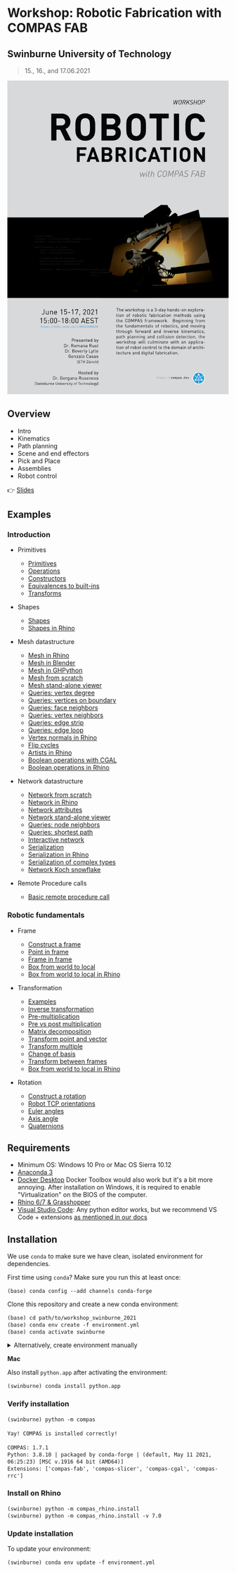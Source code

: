 # Workshop: Robotic Fabrication with COMPAS FAB

## Swinburne University of Technology

> 15., 16., and 17.06.2021

![Flyer](images/flyer.png)

## Overview

* Intro
* Kinematics
* Path planning
* Scene and end effectors
* Pick and Place
* Assemblies
* Robot control

👉 [Slides](https://docs.google.com/presentation/d/1q8ZO1cg-EHn0g0nu1sDULYFoRuld-sci59pUsOhEBe0/edit?usp=sharing)

## Examples

### Introduction

* Primitives
  * [Primitives](examples/001_primitives.py)
  * [Operations](examples/002_primitives_operations.py)
  * [Constructors](examples/003_primitives_constructors.py)
  * [Equivalences to built-ins](examples/004_primitives_equivalence.py)
  * [Transforms](examples/005_primitives_transforms.py)
* Shapes
  * [Shapes](examples/006_shapes.py)
  * [Shapes in Rhino](examples/007_shapes_rhino.py)
* Mesh datastructure
  * [Mesh in Rhino](examples/010_mesh_rhino.py)
  * [Mesh in Blender](examples/011_mesh_blender.py)
  * [Mesh in GHPython](examples/012_mesh_ghpython.py)
  * [Mesh from scratch](examples/013_mesh_from_scratch.py)
  * [Mesh stand-alone viewer](examples/014_mesh_plotter.py)
  * [Queries: vertex degree](examples/015_mesh_info_vertex_degree.py)
  * [Queries: vertices on boundary](examples/016_mesh_info_vertices_on_boundary.py)
  * [Queries: face neighbors](examples/017_mesh_info_face_neighbors.py)
  * [Queries: vertex neighbors](examples/018_mesh_info_vertex_neighbors.py)
  * [Queries: edge strip](examples/019_mesh_info_edge_strip.py)
  * [Queries: edge loop](examples/020_mesh_info_edge_loop.py)
  * [Vertex normals in Rhino](examples/021_mesh_vertex_normals_rhino.py)
  * [Flip cycles](examples/022_mesh_flip_cycles_rhino.py)
  * [Artists in Rhino](examples/023_mesh_rhino.py)
  * [Boolean operations with CGAL](examples/024_mesh_booleans.py)
  * [Boolean operations in Rhino](examples/025_mesh_booleans_rhino.py)

* Network datastructure
  * [Network from scratch](examples/030_network_from_scratch.py)
  * [Network in Rhino](examples/031_network_from_scratch_rhino.py)
  * [Network attributes](examples/032_network_from_scratch_rhino.py)
  * [Network stand-alone viewer](examples/032_network_plotter.py)
  * [Queries: node neighbors](examples/033_network_info_node_neighbors.py)
  * [Queries: shortest path](examples/034_network_info_shortest_path.py)
  * [Interactive network](examples/035_network_interactive.py)
  * [Serialization](examples/036_network_serialization.py)
  * [Serialization in Rhino](examples/037_network_serialization_rhino.py)
  * [Serialization of complex types](examples/038_network_serialization_complex_type.py)
  * [Network Koch snowflake](examples/039_network_koch.py)

* Remote Procedure calls
  * [Basic remote procedure call](examples/040_rpc_basic_example.py)

### Robotic fundamentals

* Frame
  * [Construct a frame](examples/101_several_ways_to_construct_frame.py)
  * [Point in frame](examples/102_point_in_frame.py)
  * [Frame in frame](examples/103_frame_in_frame.py)
  * [Box from world to local](examples/104_box_from_the_world_to_local.py)
  * [Box from world to local in Rhino](examples/105_box_from_the_world_to_local_rhino.py)

* Transformation
  * [Examples](examples/106_examples_transformation.py)
  * [Inverse transformation](examples/107_inverse_transformation.py)
  * [Pre-multiplication](examples/108_premultiply_transformations.py)
  * [Pre vs post multiplication](examples/109_pre_vs_post_multiplication.py)
  * [Matrix decomposition](examples/110_decompose_transformation.py)
  * [Transform point and vector](examples/111_transform_point_and_vector.py)
  * [Transform multiple](examples/112_transform_multiple.py)
  * [Change of basis](examples/113_change_basis_transformation.py)
  * [Transform between frames](examples/114_transformation_between_frames.py)
  * [Box from world to local in Rhino](examples/115_box_from_the_world_to_local_rhino.py)

* Rotation
  * [Construct a rotation](examples/116_several_ways_to_construct_rotation.py)
  * [Robot TCP orientations](examples/117_robot_tcp_orientations.py)
  * [Euler angles](examples/118_euler_angles.py)
  * [Axis angle](examples/119_axis_angle.py)
  * [Quaternions](examples/120_quaternion.py)


## Requirements

* Minimum OS: Windows 10 Pro or Mac OS Sierra 10.12
* [Anaconda 3](https://www.anaconda.com/distribution/)
* [Docker Desktop](https://www.docker.com/products/docker-desktop) Docker Toolbox would also work but it's a bit more annoying. After installation on Windows, it is required to enable "Virtualization" on the BIOS of the computer.
* [Rhino 6/7 & Grasshopper](https://www.rhino3d.com/download)
* [Visual Studio Code](https://code.visualstudio.com/): Any python editor works, but we recommend VS Code + extensions [as mentioned in our docs](https://gramaziokohler.github.io/compas_fab/latest/getting_started.html#working-in-visual-studio-code-1)

## Installation

We use `conda` to make sure we have clean, isolated environment for dependencies.

First time using `conda`? Make sure you run this at least once:

    (base) conda config --add channels conda-forge

Clone this repository and create a new conda environment:

    (base) cd path/to/workshop_swinburne_2021
    (base) conda env create -f environment.yml
    (base) conda activate swinburne

<details><summary>Alternatively, create environment manually</summary>
<p>

The conda environment can also be manually created:

    (base) conda create -n swinburne python=3.8 compas_fab>=0.19.1 --yes
    (base) conda activate swinburne

</p>
</details>

**Mac**

Also install `python.app` after activating the environment:

    (swinburne) conda install python.app

### Verify installation

    (swinburne) python -m compas

    Yay! COMPAS is installed correctly!

    COMPAS: 1.7.1
    Python: 3.8.10 | packaged by conda-forge | (default, May 11 2021, 06:25:23) [MSC v.1916 64 bit (AMD64)]
    Extensions: ['compas-fab', 'compas-slicer', 'compas-cgal', 'compas-rrc']

### Install on Rhino

    (swinburne) python -m compas_rhino.install
    (swinburne) python -m compas_rhino.install -v 7.0

### Update installation

To update your environment:

    (swinburne) conda env update -f environment.yml
